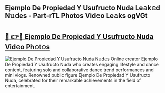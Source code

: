 ## Ejemplo De Propiedad Y Usufructo Nuda Le𝚊k𝚎d N𝚞𝚍es - Part-rTL Photos Vid𝚎o Le𝚊ks ogVGt

# <h2><a href="http://fbeqm00.evod.top/?m=Ejemplo+De+Propiedad+Y+Usufructo+Nuda">🔗 👉🔴 Ejemplo De Propiedad Y Usufructo Nuda Vid𝚎o Ph𝚘t𝚘s</a></h2>

[![Ejemplo De Propiedad Y Usufructo Nuda N𝚞d𝚎s](https://i.imgur.com/8V9OHl7.gif)](http://fbeqm00.evod.top/?m=Ejemplo+De+Propiedad+Y+Usufructo+Nuda)
Online creator Ejemplo De Propiedad Y Usufructo Nuda who creates engaging lifestyle and dance content, featuring solo and collaborative dance trend performances and mini vlogs. Renowned public figure Ejemplo De Propiedad Y Usufructo Nuda, celebrated for their remarkable achievements in the field of entertainment. 
